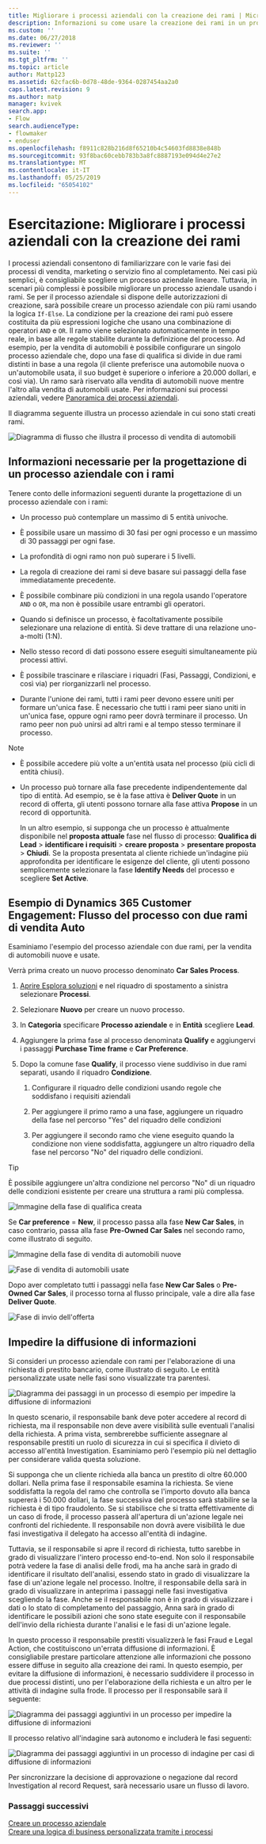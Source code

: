 ```yaml
---
title: Migliorare i processi aziendali con la creazione dei rami | MicrosoftDocs
description: Informazioni su come usare la creazione dei rami in un processo aziendale
ms.custom: ''
ms.date: 06/27/2018
ms.reviewer: ''
ms.suite: ''
ms.tgt_pltfrm: ''
ms.topic: article
author: Mattp123
ms.assetid: 62cfac6b-0d78-48de-9364-0287454aa2a0
caps.latest.revision: 9
ms.author: matp
manager: kvivek
search.app:
- Flow
search.audienceType:
- flowmaker
- enduser
ms.openlocfilehash: f8911c828b216d8f65210b4c54603fd8838e848b
ms.sourcegitcommit: 93f8bac60cebb783b3a8fc8887193e094d4e27e2
ms.translationtype: MT
ms.contentlocale: it-IT
ms.lasthandoff: 05/25/2019
ms.locfileid: "65054102"
---
```

# <a name="tutorial-enhance-business-process-flows-with-branching"></a>Esercitazione: Migliorare i processi aziendali con la creazione dei rami

I processi aziendali consentono di familiarizzare con le varie fasi dei processi di vendita, marketing o servizio fino al completamento. Nei casi più semplici, è consigliabile scegliere un processo aziendale lineare. Tuttavia, in scenari più complessi è possibile migliorare un processo aziendale usando i rami. Se per il processo aziendale si dispone delle autorizzazioni di creazione, sarà possibile creare un processo aziendale con più rami usando la logica `If-Else`. La condizione per la creazione dei rami può essere costituita da più espressioni logiche che usano una combinazione di operatori `AND` e `OR`. Il ramo viene selezionato automaticamente in tempo reale, in base alle regole stabilite durante la definizione del processo. Ad esempio, per la vendita di automobili è possibile configurare un singolo processo aziendale che, dopo una fase di qualifica si divide in due rami distinti in base a una regola (il cliente preferisce una automobile nuova o un'automobile usata, il suo budget è superiore o inferiore a 20.000 dollari, e così via). Un ramo sarà riservato alla vendita di automobili nuove mentre l'altro alla vendita di automobili usate. Per informazioni sui processi aziendali, vedere [Panoramica dei processi aziendali](business-process-flows-overview.md).  
  
 Il diagramma seguente illustra un processo aziendale in cui sono stati creati rami.  
  
 ![Diagramma di flusso che illustra il processo di vendita di automobili](media/example-car-sales-flow-chart.png "Diagramma di flusso che illustra i passaggi del processo di vendita di automobili")  
  
<a name="Points"></a>   
## <a name="what-you-need-to-know-when-designing-business-process-flows-with-branches"></a>Informazioni necessarie per la progettazione di un processo aziendale con i rami  
 Tenere conto delle informazioni seguenti durante la progettazione di un processo aziendale con i rami:  
  
-   Un processo può contemplare un massimo di 5 entità univoche.  
  
-   È possibile usare un massimo di 30 fasi per ogni processo e un massimo di 30 passaggi per ogni fase.  
  
-   La profondità di ogni ramo non può superare i 5 livelli.  
  
-   La regola di creazione dei rami si deve basare sui passaggi della fase immediatamente precedente.  
  
-   È possibile combinare più condizioni in una regola usando l'operatore `AND` o `OR`, ma non è possibile usare entrambi gli operatori.  
  
-   Quando si definisce un processo, è facoltativamente possibile selezionare una relazione di entità. Si deve trattare di una relazione uno-a-molti (1:N).  
  
-   Nello stesso record di dati possono essere eseguiti simultaneamente più processi attivi.  
  
-   È possibile trascinare e rilasciare i riquadri (Fasi, Passaggi, Condizioni, e così via) per riorganizzarli nel processo.  
  
-   Durante l'unione dei rami, tutti i rami peer devono essere uniti per formare un'unica fase. È necessario che tutti i rami peer siano uniti in un'unica fase, oppure ogni ramo peer dovrà terminare il processo. Un ramo peer non può unirsi ad altri rami e al tempo stesso terminare il processo.  
  
> [!NOTE]
> - È possibile accedere più volte a un'entità usata nel processo (più cicli di entità chiusi).  
> - Un processo può tornare alla fase precedente indipendentemente dal tipo di entità. Ad esempio, se è la fase attiva è **Deliver Quote** in un record di offerta, gli utenti possono tornare alla fase attiva **Propose** in un record di opportunità.  
>   
>   In un altro esempio, si supponga che un processo è attualmente disponibile nel **proposta attuale** fase nel flusso di processo: **Qualifica di Lead** > **identificare i requisiti** > **creare proposta** > **presentare proposta**  >  **Chiudi**. Se la proposta presentata al cliente richiede un'indagine più approfondita per identificare le esigenze del cliente, gli utenti possono semplicemente selezionare la fase **Identify Needs** del processo e scegliere **Set Active**.  
  
<a name="CarSelling365"></a>   
## <a name="dynamics-365-customer-engagement-example-car-selling-process-flow-with-two-branches"></a>Esempio di Dynamics 365 Customer Engagement: Flusso del processo con due rami di vendita Auto
 
Esaminiamo l'esempio del processo aziendale con due rami, per la vendita di automobili nuove e usate.  
  
 Verrà prima creato un nuovo processo denominato **Car Sales Process**.  
  
1.  [Aprire Esplora soluzioni](/powerapps/maker/model-driven-apps/advanced-navigation#solution-explorer) e nel riquadro di spostamento a sinistra selezionare **Processi**.  
  
2.  Selezionare **Nuovo** per creare un nuovo processo.  
  
3.  In **Categoria** specificare **Processo aziendale** e in **Entità** scegliere **Lead**.  
  
4.  Aggiungere la prima fase al processo denominata **Qualify** e aggiungervi i passaggi **Purchase Time frame** e **Car Preference**.  
  
5.  Dopo la comune fase **Qualify**, il processo viene suddiviso in due rami separati, usando il riquadro **Condizione**.  
  
    1.  Configurare il riquadro delle condizioni usando regole che soddisfano i requisiti aziendali  
  
    2.  Per aggiungere il primo ramo a una fase, aggiungere un riquadro della fase nel percorso "Yes" del riquadro delle condizioni  
  
    3.  Per aggiungere il secondo ramo che viene eseguito quando la condizione non viene soddisfatta, aggiungere un altro riquadro della fase nel percorso "No" del riquadro delle condizioni.  
  
> [!TIP]
>  È possibile aggiungere un'altra condizione nel percorso "No" di un riquadro delle condizioni esistente per creare una struttura a rami più complessa.  
  
 ![Immagine della fase di qualifica creata](media/example-car-sales-qualify-stage.JPG "Immagine della fase di qualifica creata")  
  
 Se **Car preference** = **New**, il processo passa alla fase **New Car Sales**, in caso contrario, passa alla fase **Pre-Owned Car Sales** nel secondo ramo, come illustrato di seguito.  
  
 ![Immagine della fase di vendita di automobili nuove](media/example-car-sales-new-stage-1.JPG "Immagine della fase di vendita di automobili nuove")  
  
 ![Fase di vendita di automobili usate](media/example-car-sales-pre-owned-stage.JPG "Fase di vendita di automobili usate")  
  
 Dopo aver completato tutti i passaggi nella fase **New Car Sales** o **Pre-Owned Car Sales**, il processo torna al flusso principale, vale a dire alla fase **Deliver Quote**.  
  
 ![Fase di invio dell'offerta](media/example-car-sales-deliver-quote-stage.JPG "Fase di invio dell'offerta")  
  
<a name="PreventInformation"></a>   
## <a name="prevent-information-disclosure"></a>Impedire la diffusione di informazioni  
 Si consideri un processo aziendale con rami per l'elaborazione di una richiesta di prestito bancario, come illustrato di seguito. Le entità personalizzate usate nelle fasi sono visualizzate tra parentesi.  
  
 ![Diagramma dei passaggi in un processo di esempio per impedire la diffusione di informazioni](media/example-car-sales-flow-chart-process-prevent-information-disclosure.png "Diagramma dei passaggi in un processo di esempio per impedire la diffusione di informazioni")  
  
 In questo scenario, il responsabile bank deve poter accedere al record di richiesta, ma il responsabile non deve avere visibilità sulle eventuali l'analisi della richiesta. A prima vista, sembrerebbe sufficiente assegnare al responsabile prestiti un ruolo di sicurezza in cui si specifica il divieto di accesso all'entità Investigation. Esaminiamo però l'esempio più nel dettaglio per considerare valida questa soluzione.  
  
 Si supponga che un cliente richieda alla banca un prestito di oltre 60.000 dollari. Nella prima fase il responsabile esamina la richiesta. Se viene soddisfatta la regola del ramo che controlla se l'importo dovuto alla banca supererà i 50.000 dollari, la fase successiva del processo sarà stabilire se la richiesta è di tipo fraudolento. Se si stabilisce che si tratta effettivamente di un caso di frode, il processo passerà all'apertura di un'azione legale nei confronti del richiedente. Il responsabile non dovrà avere visibilità le due fasi investigativa il delegato ha accesso all'entità di indagine.  
  
 Tuttavia, se il responsabile si apre il record di richiesta, tutto sarebbe in grado di visualizzare l'intero processo end-to-end. Non solo il responsabile potrà vedere la fase di analisi delle frodi, ma ha anche sarà in grado di identificare il risultato dell'analisi, essendo stato in grado di visualizzare la fase di un'azione legale nel processo. Inoltre, il responsabile della sarà in grado di visualizzare in anteprima i passaggi nelle fasi investigativa scegliendo la fase. Anche se il responsabile non è in grado di visualizzare i dati o lo stato di completamento del passaggio, Anna sarà in grado di identificare le possibili azioni che sono state eseguite con il responsabile dell'invio della richiesta durante l'analisi e le fasi di un'azione legale.  
  
 In questo processo il responsabile prestiti visualizzerà le fasi Fraud e Legal Action, che costituiscono un'errata diffusione di informazioni. È consigliabile prestare particolare attenzione alle informazioni che possono essere diffuse in seguito alla creazione dei rami. In questo esempio, per evitare la diffusione di informazioni, è necessario suddividere il processo in due processi distinti, uno per l'elaborazione della richiesta e un altro per le attività di indagine sulla frode. Il processo per il responsabile sarà il seguente:  
  
 ![Diagramma dei passaggi aggiuntivi in un processo per impedire la diffusione di informazioni](media/example-car-sales-flow-chart-additional-steps-prevent-information-disclosure.png "Diagramma dei passaggi aggiuntivi in un processo per impedire la diffusione di informazioni")  
  
 Il processo relativo all'indagine sarà autonomo e includerà le fasi seguenti:  
  
 ![Diagramma dei passaggi aggiuntivi in un processo di indagine per casi di diffusione di informazioni](media/example-car-sales-flow-chart-investigation-information-disclosure-case.png "Diagramma dei passaggi aggiuntivi in un processo di indagine per casi di diffusione di informazioni")  
  
 Per sincronizzare la decisione di approvazione o negazione dal record Investigation al record Request, sarà necessario usare un flusso di lavoro.  
  
### <a name="next-steps"></a>Passaggi successivi  
 [Creare un processo aziendale](create-business-process-flow.md)   
 [Creare una logica di business personalizzata tramite i processi](guide-staff-through-common-tasks-processes.md)   
 
